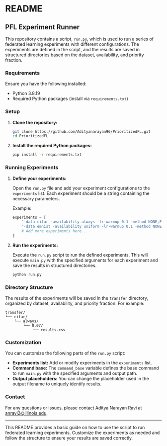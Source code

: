 # README

## PFL Experiment Runner

This repository contains a script, `run.py`, which is used to run a series of federated learning experiments with different configurations. The experiments are defined in the script, and the results are saved in structured directories based on the dataset, availability, and priority fraction.

### Requirements

Ensure you have the following installed:
- Python 3.8.19
- Required Python packages (install via `requirements.txt`)

### Setup

1. **Clone the repository:**

   ```bash
   git clone https://github.com/Adityanarayan96/PrioritizedFL.git
   cd PrioritizedFL
   ```

2. **Install the required Python packages:**

   ```bash
   pip install -r requirements.txt
   ```

### Running Experiments

1. **Define your experiments:**

   Open the `run.py` file and add your experiment configurations to the `experiments` list. Each experiment should be a string containing the necessary parameters.

   Example:
   ```python
   experiments = [
       "-data cifar -availability always -lr-warmup 0.1 -method NONE,FedAVG,FedALIGN -seeds 1,2,3,4,5 -iters-warmup 100 -iters-total 1000 -lr 0.01 -include-gradient-threshold 0.2 -include-gradient-threshold_later 0.2 -total-clients 60 -priorityfrac 0.07 ",
       "-data emnist -availability uniform -lr-warmup 0.1 -method NONE,FedAVG,FedALIGN -seeds 1,2,3,4,5 -iters-warmup 100 -iters-total 1000 -lr 0.1 -include-gradient-threshold 0.4 -include-gradient-threshold_later 0.2 -total-clients 60 -priorityfrac 0.07 ",
       # Add more experiments here...
   ]
   ```

2. **Run the experiments:**

   Execute the `run.py` script to run the defined experiments. This will execute `main.py` with the specified arguments for each experiment and save the results in structured directories.

   ```bash
   python run.py
   ```

### Directory Structure

The results of the experiments will be saved in the `transfer` directory, organized by dataset, availability, and priority fraction. For example:

```
transfer/
└── cifar/
    └── always/
        └── 0.07/
            └── results.csv
```

### Customization

You can customize the following parts of the `run.py` script:
- **Experiments list:** Add or modify experiments in the `experiments` list.
- **Command base:** The `command_base` variable defines the base command to run `main.py` with the specified arguments and output path.
- **Output placeholders:** You can change the placeholder used in the output filename to uniquely identify results.

### Contact

For any questions or issues, please contact Aditya Narayan Ravi at anravi2@illinois.edu.

---

This README provides a basic guide on how to use the script to run federated learning experiments. Customize the experiments as needed and follow the structure to ensure your results are saved correctly.
